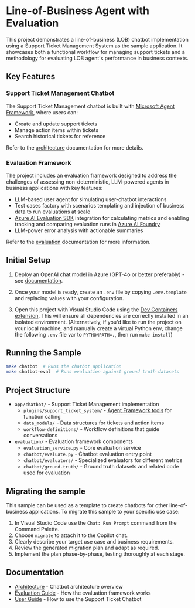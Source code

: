 # Line-of-Business Agent with Evaluation

This project demonstrates a line-of-business (LOB) chatbot implementation using a Support Ticket Management System as the sample application. It showcases both a functional workflow for managing support tickets and a methodology for evaluating LOB agent's performance in business contexts.

## Key Features

### Support Ticket Management Chatbot

The Support Ticket Management chatbot is built with [Microsoft Agent Framework](https://learn.microsoft.com/en-us/agent-framework/), where users can:

- Create and update support tickets
- Manage action items within tickets
- Search historical tickets for reference

Refer to the [architecture](./docs/architecture/support-ticket-chatbot-architecture.md) documentation for more details.

### Evaluation Framework

The project includes an evaluation framework designed to address the challenges of assessing non-deterministic, LLM-powered agents in business applications with key features:

- LLM-based user agent for simulating user-chatbot interactions
- Test cases factory with scenarios templating and injection of business data to run evaluations at scale
- [Azure AI Evaluation SDK](https://learn.microsoft.com/python/api/overview/azure/ai-evaluation-readme?view=azure-python) integration for calculating metrics and enabling tracking and comparing evaluation runs in [Azure AI Foundry](https://azure.microsoft.com/en-us/products/ai-foundry)
- LLM-power error analysis with actionable summaries

Refer to the [evaluation](./docs/evaluation/README.md) documentation for more information.

## Initial Setup

1. Deploy an OpenAI chat model in Azure (GPT-4o or better preferably) - see [documentation](https://learn.microsoft.com/azure/ai-services/openai/how-to/create-resource?pivots=web-portal).

2. Once your model is ready, create an `.env` file by copying `.env.template` and replacing values with your configuration.

3. Open this project with Visual Studio Code using the [Dev Containers extension](https://marketplace.visualstudio.com/items?itemName=ms-vscode-remote.remote-containers). This will ensure all dependencies are correctly installed in an isolated environment. (Alternatively, if you'd like to run the project on your local machine, and manually create a virtual Python env, change the following `.env` file var to `PYTHONPATH=.`, then run `make install`)

## Running the Sample

```bash
make chatbot  # Runs the chatbot application
make chatbot-eval  # Runs evaluation against ground truth datasets
```

## Project Structure

- `app/chatbot/` - Support Ticket Management implementation
  - `plugins/support_ticket_system/` - [Agent Framework tools](https://learn.microsoft.com/en-us/agent-framework/concepts/agents-and-tools) for function calling
  - `data_models/` - Data structures for tickets and action items
  - `workflow-definitions/` - Workflow definitions that guide conversations
- `evaluation/` - Evaluation framework components
  - `evaluation_service.py` - Core evaluation service
  - `chatbot/evaluate.py` - Chatbot evaluation entry point
  - `chatbot/evaluators/` - Specialized evaluators for different metrics
  - `chatbot/ground-truth/` - Ground truth datasets and related code used for evaluation

## Migrating the sample

This sample can be used as a template to create chatbots for other line-of-business applications. To migrate this sample to your specific use case:

1. In Visual Studio Code use the `Chat: Run Prompt` command from the Command Palette.
2. Choose `migrate` to attach it to the Copilot chat.
3. Clearly describe your target use case and business requirements.
4. Review the generated migration plan and adapt as required.
5. Implement the plan phase-by-phase, testing thoroughly at each stage.

## Documentation

- [Architecture](./docs/architecture/support-ticket-chatbot-architecture.md) - Chatbot architecture overview
- [Evaluation Guide](./docs/evaluation/README.md) - How the evaluation framework works
- [User Guide](./docs/user-guide/support-ticket-chatbot-user-guide.md) - How to use the Support Ticket Chatbot
